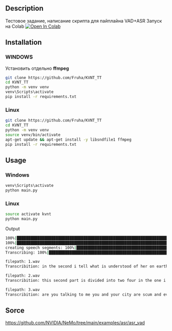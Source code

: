 ## Description
Тестовое задание, написание скрипта для пайплайна VAD+ASR
Запуск на Colab 
<a href="https://colab.research.google.com/drive/1WQ6ilX2Z9jgMp0kM-pbcfFRAa95OSoko"><img src="https://colab.research.google.com/assets/colab-badge.svg" alt="Open In Colab"></a>

## Installation
### WINDOWS
Установить отдельно **ffmpeg**
```bash
git clone https://github.com/Fruha/KVNT_TT
cd KVNT_TT
python -m venv venv
venv\Scripts\activate
pip install -r requirements.txt
```

### Linux
```bash
git clone https://github.com/Fruha/KVNT_TT 
cd KVNT_TT
python -m venv venv
source venv/bin/activate
apt-get update && apt-get install -y libsndfile1 ffmpeg
pip install -r requirements.txt
```

## Usage

### Windows
```bash
venv\Scripts\activate
python main.py
```
### Linux
```bash
source activate kvnt
python main.py
```


Output
```bash
100%|████████████████████████████████████████████████████████████████████████████████████████| 3/3 [00:02<00:00,  1.14it/s]
100%|████████████████████████████████████████████████████████████████████████████████████████| 3/3 [00:02<00:00,  1.34it/s]
creating speech segments: 100%|██████████████████████████████████████████████████████████████| 3/3 [00:00<00:00, 18.57it/s]
Transcribing: 100%|██████████████████████████████████████████████████████████████████████████| 3/3 [00:00<00:00, 10.03it/s]

filepath: 1.wav
Transcribition: in the second i tell what is understood of her on earth here my lady is desired

filepath: 2.wav
Transcribition: this second part is divided into two four in the one i speak of the eyes which are the beginning of love in the second i speak of the mouth which is the end of love

filepath: 3.wav
Transcribition: are you talking to me you and your city are scum and everyone in greece hates you
```

## Sorce
https://github.com/NVIDIA/NeMo/tree/main/examples/asr/asr_vad

